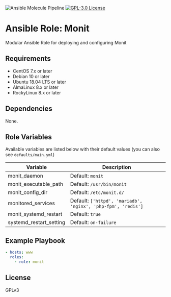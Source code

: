 ![Ansible Molecule Pipeline](https://github.com/inmotionhosting/ansible-role-monit/actions/workflows/main.yml/badge.svg) [![GPL-3.0 License](https://img.shields.io/github/license/respheal/monit.svg?color=blue)](https://github.com/respheal/monit/blob/master/LICENSE)

# Ansible Role: Monit

Modular Ansible Role for deploying and configuring Monit

## Requirements

* CentOS 7.x or later
* Debian 10 or later
* Ubuntu 18.04 LTS or later
* AlmaLinux 8.x or later
* RockyLinux 8.x or later

## Dependencies

None.

## Role Variables

Available variables are listed below with their default values (you can also see `defaults/main.yml`)

| Variable | Description |
| -------- | ----------- |
| monit_daemon | Default: `monit`
| monit_executable_path | Default: `/usr/bin/monit`
| monit_config_dir | Default: `/etc/monit.d/`
| monitored_services | Default: `['httpd', 'mariadb', 'nginx', 'php-fpm', 'redis']`
| monit_systemd_restart | Default: `true`
| systemd_restart_setting | Default: `on-failure`

## Example Playbook

```yaml
- hosts: www
  roles:
    - role: monit
```

## License

GPLv3
